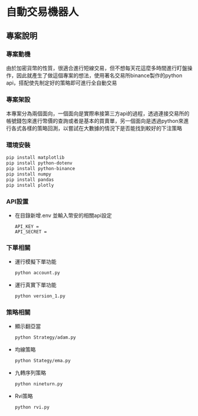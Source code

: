 # 自動交易機器人

## 專案說明

### 專案動機

由於加密貨幣的性質，很適合進行短線交易，但不想每天花這麼多時間進行盯盤操作，因此就產生了做這個專案的想法，使用著名交易所binance製作的python api，搭配使先制定好的策略即可進行全自動交易

### 專案架設

本專案分為兩個面向，一個面向是實際串接第三方api的過程，透過連接交易所的帳號錢包來進行幣價的查詢或者是基本的買賣單，另一個面向是透過python來進行各式各樣的策略回測，以嘗試在大數據的情況下是否能找到較好的下注策略

### 環境安裝

```bash
pip install matplotlib
pip install python-dotenv
pip install python-binance
pip install numpy
pip install pandas 
pip install plotly
```

### API設置

- 在目錄新增.env 並輸入幣安的相關api設定
    
    ```
    API_KEY = 
    API_SECRET = 
    ```
    

### 下單相關

- 運行模擬下單功能
    
    ```bash
    python account.py
    ```
    
- 運行真實下單功能
    
    ```bash
    python version_1.py
    ```
    

### 策略相關

- 顯示翻亞當
    
    ```bash
    python Strategy/adam.py
    ```
    
- 均線策略
    
    ```bash
    python Stategy/ema.py
    ```
    
- 九轉序列策略
    
    ```bash
    python nineturn.py
    ```
    
- Rvi策略
    
    ```bash
    python rvi.py
    ```